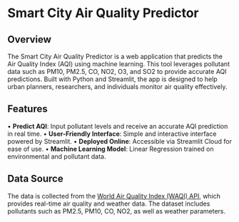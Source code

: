 # Smart City Air Quality Predictor

## Overview
The Smart City Air Quality Predictor is a web application that predicts the Air Quality Index (AQI) using machine learning. This tool leverages pollutant data such as PM10, PM2.5, CO, NO2, O3, and SO2 to provide accurate AQI predictions. Built with Python and Streamlit, the app is designed to help urban planners, researchers, and individuals monitor air quality effectively.


## Features
• **Predict AQI**: Input pollutant levels and receive an accurate AQI prediction in real time.
• **User-Friendly Interface**: Simple and interactive interface powered by Streamlit.
• **Deployed Online**: Accessible via Streamlit Cloud for ease of use.
• **Machine Learning Model**: Linear Regression trained on environmental and pollutant data.


## Data Source
The data is collected from the [World Air Quality Index (WAQI) API](https://aqicn.org/api/), which provides real-time air quality and weather data. The dataset includes pollutants such as PM2.5, PM10, CO, NO2, as well as weather parameters.



